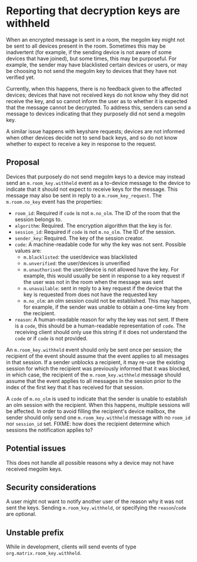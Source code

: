 # Reporting that decryption keys are withheld

When an encrypted message is sent in a room, the megolm key might not be
sent to all devices present in the room. Sometimes this may be inadvertent (for
example, if the sending device is not aware of some devices that have joined),
but some times, this may be purposeful.  For example, the sender may have
blacklisted certain devices or users, or may be choosing to not send the megolm
key to devices that they have not verified yet.

Currently, when this happens, there is no feedback given to the affected
devices; devices that have not received keys do not know why they did not
receive the key, and so cannot inform the user as to whether it is expected
that the message cannot be decrypted.  To address this, senders can send a
message to devices indicating that they purposely did not send a megolm
key.

A similar issue happens with keyshare requests; devices are not informed when
other devices decide not to send back keys, and so do not know whether to
expect to receive a key in response to the request.

## Proposal

Devices that purposely do not send megolm keys to a device may instead send an
`m.room_key.withheld` event as a to-device message to the device to indicate
that it should not expect to receive keys for the message.  This message may
also be sent in reply to a `m.room_key_request`.  The `m.room.no_key` event has
the properties:

- `room_id`: Required if `code` is not `m.no_olm`. The ID of the room that the
  session belongs to.
- `algorithm`: Required. The encryption algorithm that the key is for.
- `session_id`: Required if `code` is not `m.no_olm`. The ID of the session.
- `sender_key`: Required.  The key of the session creator.
- `code`: A machine-readable code for why the key was not sent.
  Possible values are:
  - `m.blacklisted`: the user/device was blacklisted
  - `m.unverified`: the user/devices is unverified
  - `m.unauthorised`: the user/device is not allowed have the key.  For
    example, this would usually be sent in response to a key request if the
    user was not in the room when the message was sent
  - `m.unavailable`: sent in reply to a key request if the device that the key
    is requested from does not have the requested key
  - `m.no_olm`: an olm session could not be established.  This may happen, for
    example, if the sender was unable to obtain a one-time key from the
    recipient.
- `reason`: A human-readable reason for why the key was not sent.  If there is
  a `code`, this should be a human-readable representation of `code`.  The
  receiving client should only use this string if it does not understand the
  `code` or if `code` is not provided.

An `m.room_key.withheld` event should only be sent once per session; the
recipient of the event should assume that the event applies to all messages in
that session.  If a sender unblocks a recipient, it may re-use the existing
session for which the recipient was previously informed that it was blocked, in
which case, the recipient of the `m.room_key.withheld` message should assume
that the event applies to all messages in the session prior to the index of the
first key that it has received for that session.

A `code` of `m.no_olm` is used to indicate that the sender is unable to
establish an olm session with the recipient.  When this happens, multiple
sessions will be affected.  In order to avoid filling the recipient's device
mailbox, the sender should only send one `m.room_key.withheld` message with no
`room_id` nor `session_id` set.  FIXME: how does the recipient determine which
sessions the notification applies to?

## Potential issues

This does not handle all possible reasons why a device may not have received
megolm keys.

## Security considerations

A user might not want to notify another user of the reason why it was not sent
the keys.  Sending `m.room_key.withheld`, or specifying the `reason`/`code` are
optional.

## Unstable prefix

While in development, clients will send events of type
`org.matrix.room_key.withheld`.
